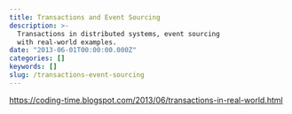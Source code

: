 ```yaml
---
title: Transactions and Event Sourcing
description: >-
  Transactions in distributed systems, event sourcing
  with real-world examples.
date: "2013-06-01T00:00:00.000Z"
categories: []
keywords: []
slug: /transactions-event-sourcing
---
```


https://coding-time.blogspot.com/2013/06/transactions-in-real-world.html

